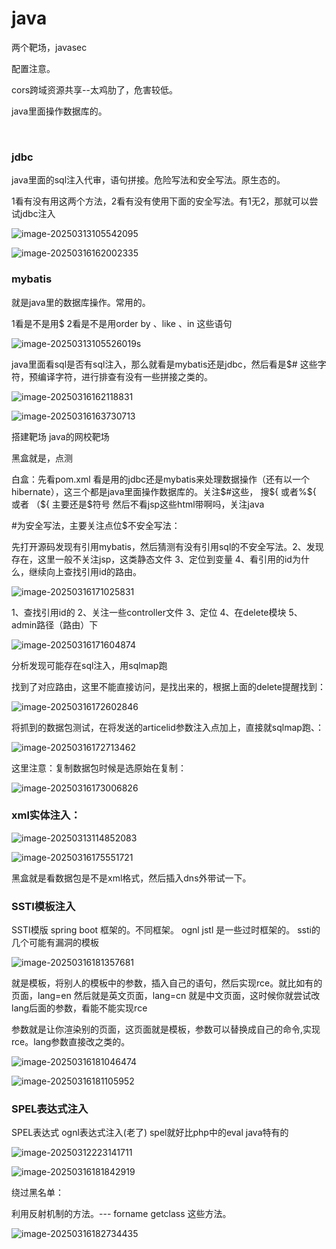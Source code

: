 
# java  

两个靶场，javasec   

  配置注意。

 cors跨域资源共享--太鸡肋了，危害较低。

java里面操作数据库的。





​			

### jdbc

java里面的sql注入代审，语句拼接。危险写法和安全写法。原生态的。	

1看有没有用这两个方法，2看有没有使用下面的安全写法。有1无2，那就可以尝试jdbc注入

![image-20250313105542095](https://cdn.jsdelivr.net/gh/maybeyjb/blue-team/img/202506161621143.png)

![image-20250316162002335](https://cdn.jsdelivr.net/gh/maybeyjb/blue-team/img/202506161621144.png)



### mybatis

   就是java里的数据库操作。常用的。

1看是不是用$  2看是不是用order by 、like 、in 这些语句

![image-20250313105526019](https://cdn.jsdelivr.net/gh/maybeyjb/blue-team/img/202506161621145.png)s

java里面看sql是否有sql注入，那么就看是mybatis还是jdbc，然后看是$# 这些字符，预编译字符，进行排查有没有一些拼接之类的。

![image-20250316162118831](https://cdn.jsdelivr.net/gh/maybeyjb/blue-team/img/202506161621146.png)

![image-20250316163730713](https://cdn.jsdelivr.net/gh/maybeyjb/blue-team/img/202506161621147.png)

搭建靶场  java的网校靶场

黑盒就是，点测

白盒：先看pom.xml  看是用的jdbc还是mybatis来处理数据操作（还有以一个hibernate），这三个都是java里面操作数据库的。关注$#这些， 搜${   或者%${     或者   （${	主要还是$符号  然后不看jsp这些html带啊吗，关注java

#为安全写法，主要关注点位$不安全写法：

先打开源码发现有引用mybatis，然后猜测有没有引用sql的不安全写法。2、发现存在，这里一般不关注jsp，这类静态文件	3、定位到变量	4、看引用的id为什么，继续向上查找引用id的路由。

![image-20250316171025831](https://cdn.jsdelivr.net/gh/maybeyjb/blue-team/img/202506161621148.png)

1、查找引用id的	2、关注一些controller文件	3、定位	4、在delete模块	5、admin路径（路由）下

![image-20250316171604874](https://cdn.jsdelivr.net/gh/maybeyjb/blue-team/img/202506161621149.png)

  分析发现可能存在sql注入，用sqlmap跑

找到了对应路由，这里不能直接访问，是找出来的，根据上面的delete提醒找到：

![image-20250316172602846](https://cdn.jsdelivr.net/gh/maybeyjb/blue-team/img/202506161621150.png)

将抓到的数据包测试，在将发送的articelid参数注入点加上，直接就sqlmap跑、：

![image-20250316172713462](https://cdn.jsdelivr.net/gh/maybeyjb/blue-team/img/202506161621151.png)

这里注意：复制数据包时候是选原始在复制：

![image-20250316173006826](https://cdn.jsdelivr.net/gh/maybeyjb/blue-team/img/202506161621152.png) 

### xml实体注入：

![image-20250313114852083](https://cdn.jsdelivr.net/gh/maybeyjb/blue-team/img/202506161621153.png)



![image-20250316175551721](https://cdn.jsdelivr.net/gh/maybeyjb/blue-team/img/202506161621154.png)

黑盒就是看数据包是不是xml格式，然后插入dns外带试一下。



### SSTI模板注入

SSTI模版         spring boot 框架的。不同框架。	ognl jstl  是一些过时框架的。	ssti的几个可能有漏洞的模板

![image-20250316181357681](https://cdn.jsdelivr.net/gh/maybeyjb/blue-team/img/202506161621155.png)

 就是模板，将别人的模板中的参数，插入自己的语句，然后实现rce。就比如有的页面，lang=en 然后就是英文页面，lang=cn  就是中文页面，这时候你就尝试改lang后面的参数，看能不能实现rce

参数就是让你渲染别的页面，这页面就是模板，参数可以替换成自己的命令,实现rce。lang参数直接改之类的。

![image-20250316181046474](https://cdn.jsdelivr.net/gh/maybeyjb/blue-team/img/202506161621156.png)



![image-20250316181105952](https://cdn.jsdelivr.net/gh/maybeyjb/blue-team/img/202506161621157.png)

### SPEL表达式注入

SPEL表达式	ognl表达式注入(老了)	spel就好比php中的eval	java特有的

![image-20250312223141711](https://cdn.jsdelivr.net/gh/maybeyjb/blue-team/img/202506161621158.png)

![image-20250316181842919](https://cdn.jsdelivr.net/gh/maybeyjb/blue-team/img/202506161621159.png)

绕过黑名单：

利用反射机制的方法。--- forname   getclass	这些方法。

![image-20250316182734435](https://cdn.jsdelivr.net/gh/maybeyjb/blue-team/img/202506161621160.png)
